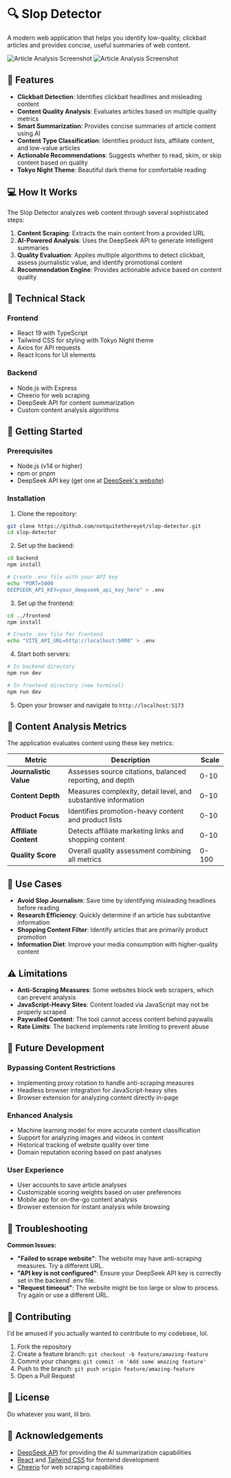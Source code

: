 # 🔍 Slop Detector

A modern web application that helps you identify low-quality, clickbait articles and provides concise, useful summaries of web content.

![Article Analysis Screenshot](./assets/ss1.png)
![Article Analysis Screenshot](./assets/ss2.png)

## 🌟 Features

- **Clickbait Detection**: Identifies clickbait headlines and misleading content
- **Content Quality Analysis**: Evaluates articles based on multiple quality metrics
- **Smart Summarization**: Provides concise summaries of article content using AI
- **Content Type Classification**: Identifies product lists, affiliate content, and low-value articles
- **Actionable Recommendations**: Suggests whether to read, skim, or skip content based on quality
- **Tokyo Night Theme**: Beautiful dark theme for comfortable reading

## 💻 How It Works

The Slop Detector analyzes web content through several sophisticated steps:

1. **Content Scraping**: Extracts the main content from a provided URL
2. **AI-Powered Analysis**: Uses the DeepSeek API to generate intelligent summaries
3. **Quality Evaluation**: Applies multiple algorithms to detect clickbait, assess journalistic value, and identify promotional content
4. **Recommendation Engine**: Provides actionable advice based on content quality

## 🔧 Technical Stack

### Frontend
- React 19 with TypeScript
- Tailwind CSS for styling with Tokyo Night theme
- Axios for API requests
- React Icons for UI elements

### Backend
- Node.js with Express
- Cheerio for web scraping
- DeepSeek API for content summarization
- Custom content analysis algorithms

## 🚀 Getting Started

### Prerequisites
- Node.js (v14 or higher)
- npm or pnpm
- DeepSeek API key (get one at [DeepSeek's website](https://deepseek.com))

### Installation

1. Clone the repository:
```bash
git clone https://github.com/notquitethereyet/slop-detector.git
cd slop-detector
```

2. Set up the backend:
```bash
cd backend
npm install

# Create .env file with your API key
echo "PORT=5000
DEEPSEEK_API_KEY=your_deepseek_api_key_here" > .env
```

3. Set up the frontend:
```bash
cd ../frontend
npm install

# Create .env file for frontend
echo "VITE_API_URL=http://localhost:5000" > .env
```

4. Start both servers:
```bash
# In backend directory
npm run dev

# In frontend directory (new terminal)
npm run dev
```

5. Open your browser and navigate to `http://localhost:5173`

## 🧠 Content Analysis Metrics

The application evaluates content using these key metrics:

| Metric | Description | Scale |
|--------|-------------|-------|
| **Journalistic Value** | Assesses source citations, balanced reporting, and depth | 0-10 |
| **Content Depth** | Measures complexity, detail level, and substantive information | 0-10 |
| **Product Focus** | Identifies promotion-heavy content and product lists | 0-10 |
| **Affiliate Content** | Detects affiliate marketing links and shopping content | 0-10 |
| **Quality Score** | Overall quality assessment combining all metrics | 0-100 |

## 🔎 Use Cases

- **Avoid Slop Journalism**: Save time by identifying misleading headlines before reading
- **Research Efficiency**: Quickly determine if an article has substantive information
- **Shopping Content Filter**: Identify articles that are primarily product promotion
- **Information Diet**: Improve your media consumption with higher-quality content

## ⚠️ Limitations

- **Anti-Scraping Measures**: Some websites block web scrapers, which can prevent analysis
- **JavaScript-Heavy Sites**: Content loaded via JavaScript may not be properly scraped
- **Paywalled Content**: The tool cannot access content behind paywalls
- **Rate Limits**: The backend implements rate limiting to prevent abuse

## 🔮 Future Development

### Bypassing Content Restrictions
- Implementing proxy rotation to handle anti-scraping measures
- Headless browser integration for JavaScript-heavy sites
- Browser extension for analyzing content directly in-page

### Enhanced Analysis
- Machine learning model for more accurate content classification
- Support for analyzing images and videos in content
- Historical tracking of website quality over time
- Domain reputation scoring based on past analyses

### User Experience
- User accounts to save article analyses
- Customizable scoring weights based on user preferences
- Mobile app for on-the-go content analysis
- Browser extension for instant analysis while browsing

## 🐛 Troubleshooting

**Common Issues:**

- **"Failed to scrape website"**: The website may have anti-scraping measures. Try a different URL.
- **"API key is not configured"**: Ensure your DeepSeek API key is correctly set in the backend .env file.
- **"Request timeout"**: The website might be too large or slow to process. Try again or use a different URL.

## 🤝 Contributing

I'd be amused if you actually wanted to contribute to my codebase, lol.

1. Fork the repository
2. Create a feature branch: `git checkout -b feature/amazing-feature`
3. Commit your changes: `git commit -m 'Add some amazing feature'`
4. Push to the branch: `git push origin feature/amazing-feature`
5. Open a Pull Request

## 📝 License

Do whatever you want, lil bro.

## 🙏 Acknowledgements

- [DeepSeek API](https://deepseek.com) for providing the AI summarization capabilities
- [React](https://react.dev/) and [Tailwind CSS](https://tailwindcss.com/) for frontend development
- [Cheerio](https://cheerio.js.org/) for web scraping capabilities